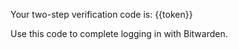 ﻿Your two-step verification code is: {{token}}

Use this code to complete logging in with Bitwarden.
